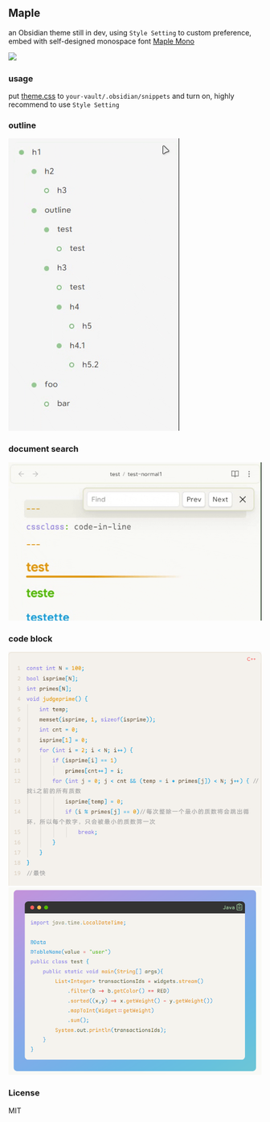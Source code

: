 ## Maple

an Obsidian theme still in dev, using `Style Setting` to custom preference, embed with self-designed monospace font [Maple Mono](https://github.com/subframe7536/Maple-font)

<a href="https://www.buymeacoffee.com/subframe753"><img src="https://img.buymeacoffee.com/button-api/?text=Buy me a coffee&emoji=&slug=subframe753&button_colour=5F7FFF&font_colour=ffffff&font_family=Lato&outline_colour=000000&coffee_colour=FFDD00" /></a>
### usage

put [theme.css](./theme.css) to `your-vault/.obsidian/snippets` and turn on, highly recommend to use `Style Setting`

### outline

![](./img/%E5%A4%A7%E7%BA%B2.gif)

### document search

![](img/container-query.gif)

### code block

![](img/code_line.png)
![](img/code_header.png)

### License
MIT